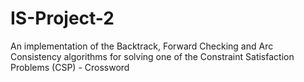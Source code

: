 # IS-Project-2
An implementation of the Backtrack, Forward Checking and Arc Consistency algorithms for solving one of the Constraint Satisfaction Problems (CSP) - Crossword

